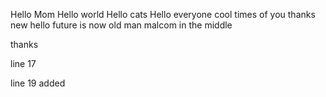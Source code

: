 Hello Mom
Hello world
Hello cats
Hello everyone
cool
times of you
thanks
<br>
new
hello
future is now old man
malcom in the middle


thanks

line 17

line 19 added